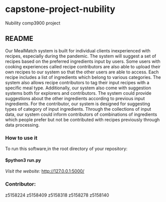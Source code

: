 # capstone-project-nubility
Nubility
comp3900 project

## README
Our MealMatch system is built for individual clients inexperienced with recipes, especially during the pandemic. The system will suggest a set of recipes based on the preferred ingredients input by users. Some users with cooking experiences called recipe contributors are also able to upload their own recipes to our system so that the other users are able to access. Each recipe includes a list of ingredients which belong to various categories. The system also allows recipe contributors to tag their input recipes with a specific meal type. Additionally, our system also come with suggestion systems both for explorers and contributors. The system could provide suggestions about the other ingredients according to previous input ingredients. For the contributor, our system is designed for suggesting types of category of input ingredients. Through the collections of input data, our system could inform contributors of combinations of ingredients which people prefer but not be contributed with recipes previously through data processing.

### How to use it
To run this software,in the root directory of your repository:

#### $python3 run.py

*Visit the website:*
http://127.0.0.1:5000/

### Contributor:
z5158224 z5158409 z5158318 z5158278 z5158140
